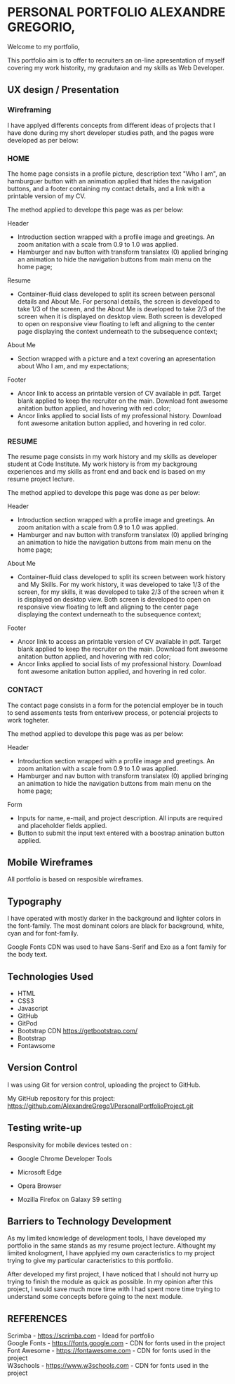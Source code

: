 # PERSONAL PORTFOLIO ALEXANDRE GREGORIO,

Welcome to my portfolio,

This portfolio aim is to offer to recruiters an on-line apresentation of myself covering my work histority, my gradutaion and my skills as Web Developer.

## UX design / Presentation

### Wireframing

I have applyed differents concepts from different ideas of projects that I have done during my short developer studies path, and the pages were developed as per below: 

### HOME 

The home page consists in a profile picture, description text "Who I am", an hamburguer button with an animation applied that hides the navigation buttons, and a footer containing my contact details, and a link with a printable version of my CV.

The method applied to develope this page was as per below: <br>

Header
- Introduction section wrapped with a profile image and greetings. An zoom anitation with a scale from 0.9 to 1.0 was applied.
- Hamburger and nav button with transform translatex (0) applied bringing an animation to hide the navigation buttons from main menu on the home page;<br>

Resume 
- Container-fluid class developed to split its screen between personal details and About Me. For personal details, the screen is developed to take 1/3 of the screen, and the About Me is developed to take 2/3 of the screen when it is displayed on desktop view. Both screen is developed to open on responsive view floating to left and aligning to the center page displaying the context underneath to the subsequence context;<br>

About Me
- Section wrapped with a picture and a text covering an apresentation about Who I am, and my expectations;<br>

Footer 
- Ancor link to access an printable version of CV available in pdf. Target blank applied to keep the recruiter on the main. Download font awesome anitation button applied, and  hovering with red color;
- Ancor links applied to social lists of my professional history. Download font awesome anitation button applied, and  hovering in red color.



### RESUME

The resume page consists in my work history and my skills as developer student at Code Institute. My work history is from my backgroung experiences and my skills as front end and back end is based on my resume project lecture. 

The method applied to develope this page was done as per below: <br>

Header
- Introduction section wrapped with a profile image and greetings. An zoom anitation with a scale from 0.9 to 1.0 was applied.
- Hamburger and nav button with transform translatex (0) applied bringing an animation to hide the navigation buttons from main menu on the home page;<br>

About Me
- Container-fluid class developed to split its screen between work history and My Skills. For my work history, it was developed to take 1/3 of the screen, for my skills, it was developed to take 2/3 of the screen when it is displayed on desktop view. Both screen is developed to open on responsive view floating to left and aligning to the center page displaying the context underneath to the subsequence context;<br>

Footer 
- Ancor link to access an printable version of CV available in pdf. Target blank applied to keep the recruiter on the main. Download font awesome anitation button applied, and  hovering with red color;
- Ancor links applied to social lists of my professional history. Download font awesome anitation button applied, and  hovering in red color.

 ### CONTACT

The contact page consists in a form for the potencial employer be in touch to send assements tests from enterivew process, or potencial projects to work togheter.

The method applied to develope this page was as per below:

Header
- Introduction section wrapped with a profile image and greetings. An zoom anitation with a scale from 0.9 to 1.0 was applied.
- Hamburger and nav button with transform translatex (0) applied bringing an animation to hide the navigation buttons from main menu on the home page;<br>

Form
- Inputs for name, e-mail, and project description. All inputs are required and placeholder fields applied. 
- Button to submit the input text entered with a boostrap anination button applied.


## Mobile Wireframes

All portfolio is based on resposible wireframes.


## Typography

I have operated with mostly darker in the background and lighter colors in the font-family. The most dominant colors are black for background, white, cyan and for font-family.

Google Fonts CDN was used to have Sans-Serif and Exo as a font family for the body text.


## Technologies Used

* HTML
* CSS3
* Javascript
* GitHub
* GitPod
* Bootstrap CDN https://getbootstrap.com/
* Bootstrap
* Fontawsome 


## Version Control

I was using Git for version control, uploading the project to GitHub.

My GitHub repository for this project:
https://github.com/AlexandreGrego1/PersonalPortfolioProject.git

## Testing write-up

Responsivity for mobile devices tested on :

* Google Chrome Developer Tools

* Microsoft Edge

* Opera Browser

* Mozilla Firefox on Galaxy S9 setting

## Barriers to Technology Development

As my limited knowledge of development tools, I have developed my portfolio in the same stands as my resume project lecture. Althought my limited knologment, I have applyied my own caracteristics to my project trying to give my particular caracteristics to this portfolio. 

After developed my first project, I have noticed that I should not hurry up trying to finish the module as quick as possible. In my opinion after this project, I would save much more time with I had spent more time trying to understand some concepts before going to the next module. 

## REFERENCES

Scrimba - https://scrimba.com - Idead for portfolio <br>
Google Fonts - https://fonts.google.com - CDN for fonts used in the project <br>
Font Awesome - https://fontawesome.com - CDN for fonts used in the project <br>
W3schools - https://www.w3schools.com - CDN for fonts used in the project <br>
